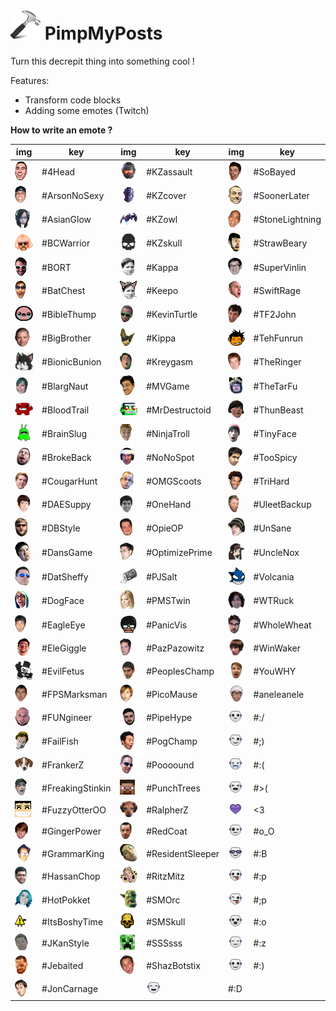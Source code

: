 ![alt tag](img/icon48.png) PimpMyPosts
========

Turn this decrepit thing into something cool !

Features:

- Transform code blocks
- Adding some emotes (Twitch)

**How to write an emote ?**

| img  | key | img  | key | img | key |
| ------------- | ------------- | ------- | ----- | ----- | ----- |
| ![alt tag](img/emotes/4Head.png) | #4Head | ![alt tag](img/emotes/KZassault.png) | #KZassault | ![alt tag](img/emotes/SoBayed.png) | #SoBayed |
| ![alt tag](img/emotes/ArsonNoSexy.png) | #ArsonNoSexy | ![alt tag](img/emotes/KZcover.png) | #KZcover | ![alt tag](img/emotes/SoonerLater.png) | #SoonerLater |
| ![alt tag](img/emotes/AsianGlow.png) | #AsianGlow | ![alt tag](img/emotes/KZowl.png) | #KZowl | ![alt tag](img/emotes/StoneLightning.png) | #StoneLightning |
| ![alt tag](img/emotes/BCWarrior.png) | #BCWarrior | ![alt tag](img/emotes/KZskull.png) | #KZskull | ![alt tag](img/emotes/StrawBeary.png) | #StrawBeary |
| ![alt tag](img/emotes/BORT.png) | #BORT | ![alt tag](img/emotes/Kappa.png) | #Kappa | ![alt tag](img/emotes/SuperVinlin.png) | #SuperVinlin |
| ![alt tag](img/emotes/BatChest.png) | #BatChest | ![alt tag](img/emotes/Keepo.png) | #Keepo | ![alt tag](img/emotes/SwiftRage.png) | #SwiftRage |
| ![alt tag](img/emotes/BibleThump.png) | #BibleThump | ![alt tag](img/emotes/KevinTurtle.png) | #KevinTurtle | ![alt tag](img/emotes/TF2John.png) | #TF2John |
| ![alt tag](img/emotes/BigBrother.png) | #BigBrother | ![alt tag](img/emotes/Kippa.png) | #Kippa | ![alt tag](img/emotes/TehFunrun.png) | #TehFunrun |
| ![alt tag](img/emotes/BionicBunion.png) | #BionicBunion | ![alt tag](img/emotes/Kreygasm.png) | #Kreygasm | ![alt tag](img/emotes/TheRinger.png) | #TheRinger |
| ![alt tag](img/emotes/BlargNaut.png) | #BlargNaut | ![alt tag](img/emotes/MVGame.png) | #MVGame | ![alt tag](img/emotes/TheTarFu.png) | #TheTarFu |
| ![alt tag](img/emotes/BloodTrail.png) | #BloodTrail | ![alt tag](img/emotes/MrDestructoid.png) | #MrDestructoid | ![alt tag](img/emotes/ThunBeast.png) | #ThunBeast |
| ![alt tag](img/emotes/BrainSlug.png) | #BrainSlug | ![alt tag](img/emotes/NinjaTroll.png) | #NinjaTroll | ![alt tag](img/emotes/TinyFace.png) | #TinyFace |
| ![alt tag](img/emotes/BrokeBack.png) | #BrokeBack | ![alt tag](img/emotes/NoNoSpot.png) | #NoNoSpot | ![alt tag](img/emotes/TooSpicy.png) | #TooSpicy |
| ![alt tag](img/emotes/CougarHunt.png) | #CougarHunt | ![alt tag](img/emotes/OMGScoots.png) | #OMGScoots | ![alt tag](img/emotes/TriHard.png) | #TriHard |
| ![alt tag](img/emotes/DAESuppy.png) | #DAESuppy | ![alt tag](img/emotes/OneHand.png) | #OneHand | ![alt tag](img/emotes/UleetBackup.png) | #UleetBackup |
| ![alt tag](img/emotes/DBStyle.png) | #DBStyle | ![alt tag](img/emotes/OpieOP.png) | #OpieOP | ![alt tag](img/emotes/UnSane.png) | #UnSane |
| ![alt tag](img/emotes/DansGame.png) | #DansGame | ![alt tag](img/emotes/OptimizePrime.png) | #OptimizePrime | ![alt tag](img/emotes/UncleNox.png) | #UncleNox |
| ![alt tag](img/emotes/DatSheffy.png) | #DatSheffy | ![alt tag](img/emotes/PJSalt.png) | #PJSalt | ![alt tag](img/emotes/Volcania.png) | #Volcania |
| ![alt tag](img/emotes/DogFace.png) | #DogFace | ![alt tag](img/emotes/PMSTwin.png) | #PMSTwin | ![alt tag](img/emotes/WTRuck.png) | #WTRuck |
| ![alt tag](img/emotes/EagleEye.png) | #EagleEye | ![alt tag](img/emotes/PanicVis.png) | #PanicVis | ![alt tag](img/emotes/WholeWheat.png) | #WholeWheat |
| ![alt tag](img/emotes/EleGiggle.png) | #EleGiggle | ![alt tag](img/emotes/PazPazowitz.png) | #PazPazowitz | ![alt tag](img/emotes/WinWaker.png) | #WinWaker |
| ![alt tag](img/emotes/EvilFetus.png) | #EvilFetus | ![alt tag](img/emotes/PeoplesChamp.png) | #PeoplesChamp | ![alt tag](img/emotes/YouWHY.png) | #YouWHY |
| ![alt tag](img/emotes/FPSMarksman.png) | #FPSMarksman | ![alt tag](img/emotes/PicoMause.png) | #PicoMause | ![alt tag](img/emotes/aneleanele.png) | #aneleanele |
| ![alt tag](img/emotes/FUNgineer.png) | #FUNgineer | ![alt tag](img/emotes/PipeHype.png) | #PipeHype | ![alt tag](img/emotes/Bar.png) | #:/ |
| ![alt tag](img/emotes/FailFish.png) | #FailFish | ![alt tag](img/emotes/PogChamp.png) | #PogChamp | ![alt tag](img/emotes/Wink.png) | #;) |
| ![alt tag](img/emotes/FrankerZ.png) | #FrankerZ | ![alt tag](img/emotes/Poooound.png) | #Poooound | ![alt tag](img/emotes/Cry.png) | #:( |
| ![alt tag](img/emotes/FreakingStinkin.png) | #FreakingStinkin | ![alt tag](img/emotes/PunchTrees.png) | #PunchTrees | ![alt tag](img/emotes/Cry2.png) | #>( |
| ![alt tag](img/emotes/FuzzyOtterOO.png) | #FuzzyOtterOO | ![alt tag](img/emotes/RalpherZ.png) | #RalpherZ | ![alt tag](img/emotes/Heart.png) | <3 |
| ![alt tag](img/emotes/GingerPower.png) | #GingerPower | ![alt tag](img/emotes/RedCoat.png) | #RedCoat | ![alt tag](img/emotes/Chocked.png) | #o_O |
| ![alt tag](img/emotes/GrammarKing.png) | #GrammarKing | ![alt tag](img/emotes/ResidentSleeper.png) | #ResidentSleeper | ![alt tag](img/emotes/Glasses.png) | #:B |
| ![alt tag](img/emotes/HassanChop.png) | #HassanChop | ![alt tag](img/emotes/RitzMitz.png) | #RitzMitz | ![alt tag](img/emotes/Tongue.png) | #:p |
| ![alt tag](img/emotes/HotPokket.png) | #HotPokket | ![alt tag](img/emotes/SMOrc.png) | #SMOrc | ![alt tag](img/emotes/TongueWink.png) | #;p |
| ![alt tag](img/emotes/ItsBoshyTime.png) | #ItsBoshyTime | ![alt tag](img/emotes/SMSkull.png) | #SMSkull | ![alt tag](img/emotes/Surprised.png) | #:o |
| ![alt tag](img/emotes/JKanStyle.png) | #JKanStyle | ![alt tag](img/emotes/SSSsss.png) | #SSSsss | ![alt tag](img/emotes/Sleep.png) | #:z |
| ![alt tag](img/emotes/Jebaited.png) | #Jebaited | ![alt tag](img/emotes/ShazBotstix.png) | #ShazBotstix | ![alt tag](img/emotes/Smile.png) | #:) |
| ![alt tag](img/emotes/JonCarnage.png) | #JonCarnage | | ![alt tag](img/emotes/Laught.png) | #:D |
